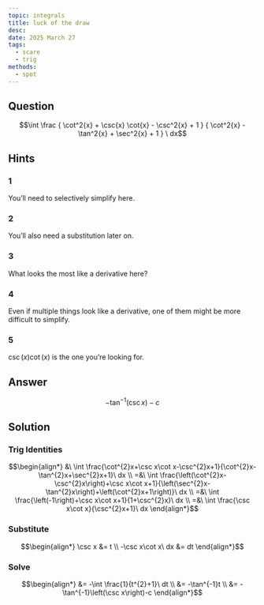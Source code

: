 ```yaml
---
topic: integrals
title: luck of the draw
desc: 
date: 2025 March 27
tags:
  - scare
  - trig
methods:
  - spot
---
```



## Question
```math
\int
  \frac
    { \cot^2{x} + \csc{x} \cot{x} - \csc^2{x} + 1 }
    { \cot^2{x} - \tan^2{x} + \sec^2{x} + 1 }
\ dx
```


## Hints

### 1
You’ll need to selectively simplify here.

### 2
You’ll also need a substitution later on.

### 3
What looks the most like a derivative here?

### 4
Even if multiple things look like a derivative, one of them might be more difficult to simplify.

### 5
$\csc(x)\cot(x)$ is the one you’re looking for.


## Answer
```math
-\tan^{-1}\left(\csc x\right)-c
```


## Solution

### Trig Identities
```math
\begin{align*}
  &\ \int \frac{\cot^{2}x+\csc x\cot x-\csc^{2}x+1}{\cot^{2}x-\tan^{2}x+\sec^{2}x+1}\ dx
  \\ =&\ \int \frac{\left(\cot^{2}x-\csc^{2}x\right)+\csc x\cot x+1}{\left(\sec^{2}x-\tan^{2}x\right)+\left(\cot^{2}x+1\right)}\ dx
  \\ =&\ \int \frac{\left(-1\right)+\csc x\cot x+1}{1+\csc^{2}x}\ dx
  \\ =&\ \int \frac{\csc x\cot x}{\csc^{2}x+1}\ dx
\end{align*}
```

### Substitute
```math
\begin{align*}
  \csc x &= t
  \\ -\csc x\cot x\ dx &= dt
\end{align*}
```

### Solve
```math
\begin{align*}
  &= -\int \frac{1}{t^{2}+1}\ dt
  \\ &= -\tan^{-1}t
  \\ &= -\tan^{-1}\left(\csc x\right)-c
\end{align*}
```
